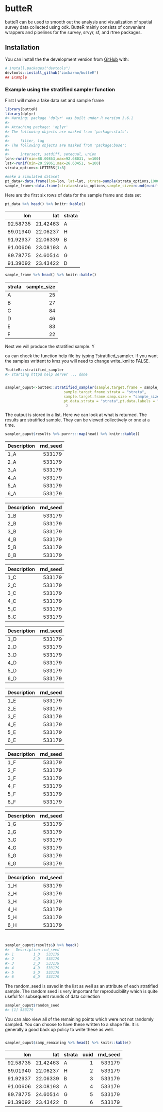 
# butteR

butteR can be used to smooth out the analysis and visualization of
spatial survey data collected using odk. ButteR mainly consists of
convenient wrappers and pipelines for the survey, srvyr, sf, and rtree
packages.

## Installation

You can install the the development version from
[GitHub](https://github.com/) with:

``` r
# install.packages("devtools")
devtools::install_github("zackarno/butteR")
## Example
```

### Example using the stratified sampler function

First I will make a fake data set and sample frame

``` r
library(butteR)
library(dplyr)
#> Warning: package 'dplyr' was built under R version 3.6.1
#> 
#> Attaching package: 'dplyr'
#> The following objects are masked from 'package:stats':
#> 
#>     filter, lag
#> The following objects are masked from 'package:base':
#> 
#>     intersect, setdiff, setequal, union
lon<-runif(min=88.00863,max=92.68031, n=100)
lat<-runif(min=20.59061,max=26.63451, n=100)
strata_options<-LETTERS[1:8]

#make a simulated dataset
pt_data<-data.frame(lon=lon, lat=lat, strata=sample(strata_options,1000, replace=TRUE))
sample_frame<-data.frame(strata=strata_options,sample_size=round(runif(10,100,n=8),0))
```

Here are the first six rows of data for the sample frame and data set

``` r
pt_data %>% head() %>% knitr::kable()
```

|      lon |      lat | strata |
| -------: | -------: | :----- |
| 92.58735 | 21.42463 | A      |
| 89.01940 | 22.06237 | H      |
| 91.92937 | 22.06339 | B      |
| 91.00606 | 23.08193 | A      |
| 89.78775 | 24.60514 | G      |
| 91.39092 | 23.43422 | D      |

``` r
sample_frame %>% head() %>% knitr::kable()
```

| strata | sample\_size |
| :----- | -----------: |
| A      |           25 |
| B      |           27 |
| C      |           84 |
| D      |           46 |
| E      |           83 |
| F      |           22 |

Next we will produce the stratified sample. Y

ou can check the function help file by typing ?stratified\_sampler. If
you want the samples writtent to kmz you will need to change write\_kml
to FALSE.

``` r
?butteR::stratified_sampler
#> starting httpd help server ... done


sampler_ouput<-butteR::stratified_sampler(sample.target.frame = sample_frame, 
                           sample.target.frame.strata = "strata",
                           sample.target.frame.samp.size = "sample_size",pt.data =pt_data,
                           pt.data.strata = "strata",pt.data.labels = "strata" ,write_kml = FALSE,target_gdb = 
                            )
```

The output is stored in a list. Here we can look at what is returned.
The results are stratified sample. They can be viewed collectively or
one at a time.

``` r
sampler_ouput$results %>% purrr:::map(head) %>% knitr::kable()
```

| Description | rnd\_seed |
| :---------- | --------: |
| 1\_A        |    533179 |
| 2\_A        |    533179 |
| 3\_A        |    533179 |
| 4\_A        |    533179 |
| 5\_A        |    533179 |
| 6\_A        |    533179 |

| Description | rnd\_seed |
| :---------- | --------: |
| 1\_B        |    533179 |
| 2\_B        |    533179 |
| 3\_B        |    533179 |
| 4\_B        |    533179 |
| 5\_B        |    533179 |
| 6\_B        |    533179 |

| Description | rnd\_seed |
| :---------- | --------: |
| 1\_C        |    533179 |
| 2\_C        |    533179 |
| 3\_C        |    533179 |
| 4\_C        |    533179 |
| 5\_C        |    533179 |
| 6\_C        |    533179 |

| Description | rnd\_seed |
| :---------- | --------: |
| 1\_D        |    533179 |
| 2\_D        |    533179 |
| 3\_D        |    533179 |
| 4\_D        |    533179 |
| 5\_D        |    533179 |
| 6\_D        |    533179 |

| Description | rnd\_seed |
| :---------- | --------: |
| 1\_E        |    533179 |
| 2\_E        |    533179 |
| 3\_E        |    533179 |
| 4\_E        |    533179 |
| 5\_E        |    533179 |
| 6\_E        |    533179 |

| Description | rnd\_seed |
| :---------- | --------: |
| 1\_F        |    533179 |
| 2\_F        |    533179 |
| 3\_F        |    533179 |
| 4\_F        |    533179 |
| 5\_F        |    533179 |
| 6\_F        |    533179 |

| Description | rnd\_seed |
| :---------- | --------: |
| 1\_G        |    533179 |
| 2\_G        |    533179 |
| 3\_G        |    533179 |
| 4\_G        |    533179 |
| 5\_G        |    533179 |
| 6\_G        |    533179 |

| Description | rnd\_seed |
| :---------- | --------: |
| 1\_H        |    533179 |
| 2\_H        |    533179 |
| 3\_H        |    533179 |
| 4\_H        |    533179 |
| 5\_H        |    533179 |
| 6\_H        |    533179 |

``` r


sampler_ouput$results$D %>% head()
#>   Description rnd_seed
#> 1         1_D   533179
#> 2         2_D   533179
#> 3         3_D   533179
#> 4         4_D   533179
#> 5         5_D   533179
#> 6         6_D   533179
```

The random\_seed is saved in the list as well as an attribute of each
stratified sample. The random seed is very important for reproducibility
which is quite useful for subsequent rounds of data collection

``` r
sampler_ouput$random_seed 
#> [1] 533179
```

You can also view all of the remaining points which were not not
randomly sampled. You can choose to have these written to a shape file.
It is generally a good back up policy to write these as well.

``` r

sampler_ouput$samp_remaining %>% head() %>% knitr::kable()
```

|      lon |      lat | strata | uuid | rnd\_seed |
| -------: | -------: | :----- | ---: | --------: |
| 92.58735 | 21.42463 | A      |    1 |    533179 |
| 89.01940 | 22.06237 | H      |    2 |    533179 |
| 91.92937 | 22.06339 | B      |    3 |    533179 |
| 91.00606 | 23.08193 | A      |    4 |    533179 |
| 89.78775 | 24.60514 | G      |    5 |    533179 |
| 91.39092 | 23.43422 | D      |    6 |    533179 |
